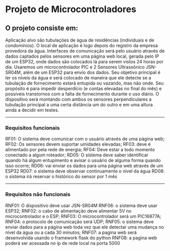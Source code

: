# Projeto de Microcontroladores

## O projeto consiste em:
Aplicação alvo são tubulações de água de residências (individuais e de condomínios).
O local de aplicação é logo depois do registro da empresa provedora da água.
Interfaces de comunicação será pelo usuário através de dados captados pelos sensores em uma página web local, gerada pelo IP de um ESP32, onde dados são colocados lá para serem vistos 24 horas por dia.
Usaremos um microcontrolador PIC e 2 Sensores Ultrassônico JSN-SR04M, além de um ESP32 para envio dos dados.
Seu objetivo principal é ler os níveis da água e será colocado de maneira que ele detecte se a tubulação de fornecimento estará entupida ou vazando, mas não onde. Seu propósito é para impedir desperdício (e contas elevadas no final do mês) e possíveis transtornos com a falta de fornecimento durante o uso diário.
O dispositivo será montando com ambos os sensores perpendiculares a tubulação principal a uma certa distância um do outro e em uma altura ainda a decidir em testes.

___

### Requisitos funcionais
RF01: O sistema deve comunicar com o usuário através de uma página web;
RF02: Os sensores devem suportar umidades elevadas;
RF03: deve é alimentado por pela rede de energia;
RF04: Deve estar a todo momento conectado a algum roteador;
RD05: O sistema deve saber identificar quando há algum entupimento e avisar o usuário de alguma forma quando isso ocorre;
RD06: vai enviar os dados para uma página web através de um ESP32
RD07: o sistema deve observar continuamente o nível da água
RD08: o sistema irá reservar o histórico do sensor por 1 mês

___

### Requisitos não funcionais
RNF01: O dispositivo deve usar JSN-SR04M
RNF06: o sistema deve usar ESP32;
RNF02: o cabo de alimentação deve alimentar 5V no microcontrolador e o ESP;
RNF03: O microcontrolador será um PIC16877A;
RNF04: o protocolo de comunicação será UDP;
RNF05: o sistema deve enviar dados para a página web toda vez que ele detectar uma mudança no nível da água ou a cada 30 minutos;
RNF07: a pagina web será desenvolvida usando o framework flask do python
RNF08: a pagina web poderá ser acessada no ip de rede local na porta 5000
